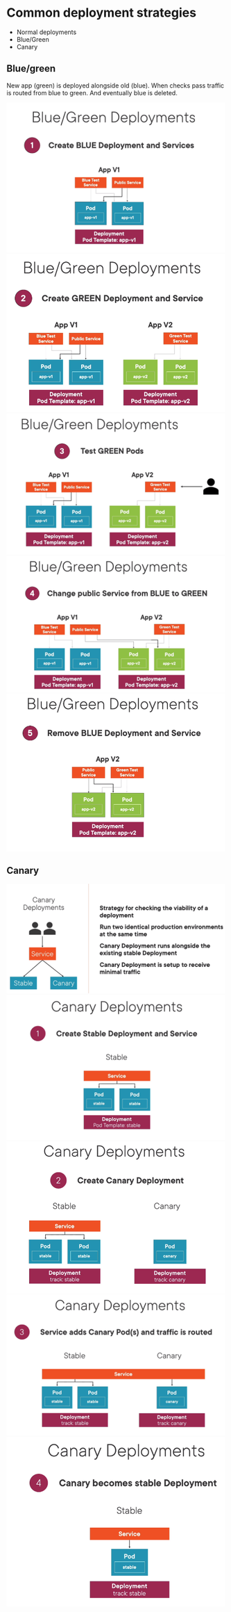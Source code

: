 # Common deployment strategies

* Normal deployments
* Blue/Green
* Canary

## Blue/green

New app (green) is deployed alongside old (blue). When checks pass traffic is routed from blue to green. And eventually blue is deleted.

![step1](../images/04_step1.png)
![step1](../images/04_step2.png)
![step1](../images/04_step3.png)
![step1](../images/04_step4.png)
![step1](../images/04_step5.png)

## Canary

![step1](../images/04_canary1.png)
![step1](../images/04_canary2.png)
![step1](../images/04_canary3.png)
![step1](../images/04_canary4.png)
![step1](../images/04_canary5.png)